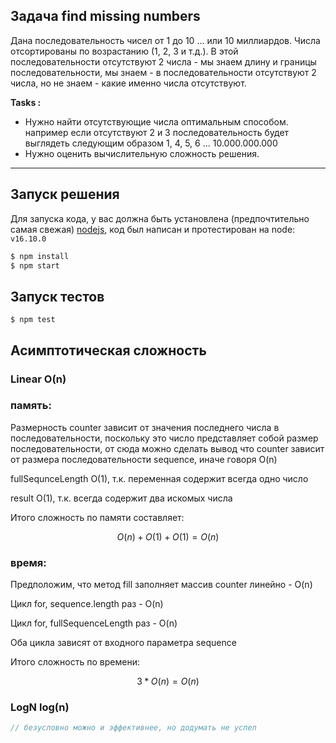 ## Задача find missing numbers

Дана последовательность чисел от 1 до 10 ... или 10 миллиардов. Числа отсортированы по возрастанию (1, 2, 3 и т.д.). В этой последовательности отсутствуют 2 числа - мы знаем длину и границы последовательности, мы знаем - в последовательности отсутствуют 2 числа, но не знаем - какие именно числа отсутствуют.

<b>Tasks :</b>

- Нужно найти отсутствующие числа оптимальным способом. например если отсутствуют 2 и 3 последовательность будет выглядеть следующим образом 1, 4, 5, 6 ... 10.000.000.000
- Нужно оценить вычислительную сложность решения.

---

## Запуск решения

Для запуска кода, у вас должна быть установлена (предпочтительно самая свежая) [nodejs](https://nodejs.org/en/), код был написан и протестирован на node: `v16.10.0`

```bash
$ npm install
$ npm start
```

## Запуск тестов

```
$ npm test
```

## Асимптотическая сложность

### Linear O(n)

### память:

Размерность counter зависит от значения последнего числа в последовательности, поскольку это число представляет собой размер последовательности, от сюда можно сделать вывод что counter зависит от размера последовательности sequence, иначе говоря O(n)

fullSequnceLength O(1), т.к. переменная содержит всегда одно число

result O(1), т.к. всегда содержит два искомых числа

Итого сложность по памяти составляет:

```math
O(n) + O(1) + O(1) = O(n)
```

### время:

Предположим, что метод fill заполняет массив counter линейно - O(n)

Цикл for, sequence.length раз - O(n)

Цикл for, fullSequenceLength раз - O(n)

Оба цикла зависят от входного параметра sequence

Итого сложность по времени:

```math
3 * O(n) = O(n)
```

### LogN log(n)

```ts
// безусловно можно и эффективнее, но додумать не успел
```
